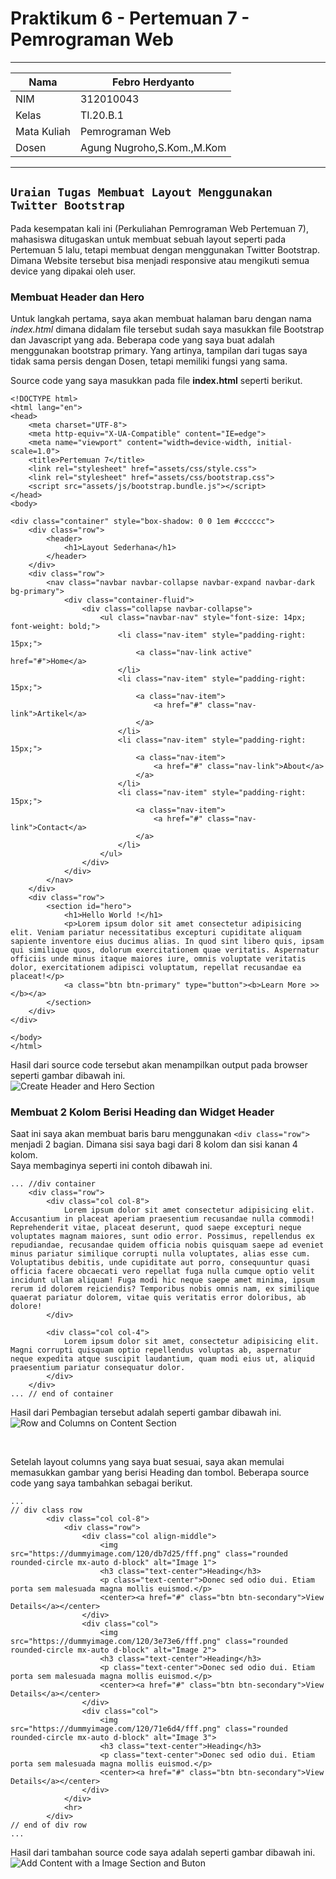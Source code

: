 # Praktikum 6 - Pertemuan 7 - Pemrograman Web

<hr>

| Nama | Febro Herdyanto |
| --- | --- |
| NIM | 312010043 |
| Kelas | TI.20.B.1 |
| Mata Kuliah | Pemrograman Web |
| Dosen | Agung Nugroho,S.Kom.,M.Kom |

<hr>

## `Uraian Tugas Membuat Layout Menggunakan Twitter Bootstrap`

Pada kesempatan kali ini (Perkuliahan Pemrograman Web Pertemuan 7), mahasiswa ditugaskan untuk membuat sebuah layout seperti pada Pertemuan 5 lalu, tetapi membuat dengan menggunakan Twitter Bootstrap. Dimana Website tersebut bisa menjadi responsive atau mengikuti semua device yang dipakai oleh user.

### **Membuat Header dan Hero**

Untuk langkah pertama, saya akan membuat halaman baru dengan nama *index.html* dimana didalam file tersebut sudah saya masukkan file Bootstrap dan Javascript yang ada. Beberapa code yang saya buat adalah menggunakan bootstrap primary. Yang artinya, tampilan dari tugas saya tidak sama persis dengan Dosen, tetapi memiliki fungsi yang sama.

Source code yang saya masukkan pada file **index.html** seperti berikut. 

```
<!DOCTYPE html>
<html lang="en">
<head>
    <meta charset="UTF-8">
    <meta http-equiv="X-UA-Compatible" content="IE=edge">
    <meta name="viewport" content="width=device-width, initial-scale=1.0">
    <title>Pertemuan 7</title>
    <link rel="stylesheet" href="assets/css/style.css">
    <link rel="stylesheet" href="assets/css/bootstrap.css">
    <script src="assets/js/bootstrap.bundle.js"></script>
</head>
<body>

<div class="container" style="box-shadow: 0 0 1em #cccccc">
    <div class="row">
        <header>
            <h1>Layout Sederhana</h1>
        </header>
    </div>
    <div class="row">
        <nav class="navbar navbar-collapse navbar-expand navbar-dark bg-primary">
            <div class="container-fluid">
                <div class="collapse navbar-collapse">
                    <ul class="navbar-nav" style="font-size: 14px; font-weight: bold;">
                        <li class="nav-item" style="padding-right: 15px;">
                            <a class="nav-link active" href="#">Home</a>
                        </li>
                        <li class="nav-item" style="padding-right: 15px;">
                            <a class="nav-item">
                                <a href="#" class="nav-link">Artikel</a>
                            </a>
                        </li>
                        <li class="nav-item" style="padding-right: 15px;">
                            <a class="nav-item">
                                <a href="#" class="nav-link">About</a>
                            </a>
                        </li>
                        <li class="nav-item" style="padding-right: 15px;">
                            <a class="nav-item">
                                <a href="#" class="nav-link">Contact</a>
                            </a>
                        </li>
                    </ul>
                </div>
            </div>
        </nav>
    </div>
    <div class="row">
        <section id="hero">
            <h1>Hello World !</h1>
            <p>Lorem ipsum dolor sit amet consectetur adipisicing elit. Veniam pariatur necessitatibus excepturi cupiditate aliquam sapiente inventore eius ducimus alias. In quod sint libero quis, ipsam qui similique quos, dolorum exercitationem quae veritatis. Aspernatur officiis unde minus itaque maiores iure, omnis voluptate veritatis dolor, exercitationem adipisci voluptatum, repellat recusandae ea placeat!</p>
            <a class="btn btn-primary" type="button"><b>Learn More >></b></a>
        </section>
    </div>
</div>

</body>
</html>
```

Hasil dari source code tersebut akan menampilkan output pada browser seperti gambar dibawah ini. <br>
![Create Header and Hero Section](imgData/header.png)

### **Membuat 2 Kolom Berisi Heading dan Widget Header**

Saat ini saya akan membuat baris baru menggunakan `<div class="row">` menjadi 2 bagian. Dimana sisi saya bagi dari 8 kolom dan sisi kanan 4 kolom. <br>
Saya membaginya seperti ini contoh dibawah ini.

```
... //div container
    <div class="row">
        <div class="col col-8">
            Lorem ipsum dolor sit amet consectetur adipisicing elit. Accusantium in placeat aperiam praesentium recusandae nulla commodi! Reprehenderit vitae, placeat deserunt, quod saepe excepturi neque voluptates magnam maiores, sunt odio error. Possimus, repellendus ex repudiandae, recusandae quidem officia nobis quisquam saepe ad eveniet minus pariatur similique corrupti nulla voluptates, alias esse cum. Voluptatibus debitis, unde cupiditate aut porro, consequuntur quasi officia facere obcaecati vero repellat fuga nulla cumque optio velit incidunt ullam aliquam! Fuga modi hic neque saepe amet minima, ipsum rerum id dolorem reiciendis? Temporibus nobis omnis nam, ex similique quaerat pariatur dolorem, vitae quis veritatis error doloribus, ab dolore!
        </div>

        <div class="col col-4">
            Lorem ipsum dolor sit amet, consectetur adipisicing elit. Magni corrupti quisquam optio repellendus voluptas ab, aspernatur neque expedita atque suscipit laudantium, quam modi eius ut, aliquid praesentium pariatur consequatur dolor.
        </div>
    </div>
... // end of container
```

Hasil dari Pembagian tersebut adalah seperti gambar dibawah ini. <br>
![Row and Columns on Content Section](imgData/contentSection.png)

<br>

Setelah layout columns yang saya buat sesuai, saya akan memulai memasukkan gambar yang berisi Heading dan tombol. Beberapa source code yang saya tambahkan sebagai berikut. 

```
...
// div class row
        <div class="col col-8">
            <div class="row">
                <div class="col align-middle">
                    <img src="https://dummyimage.com/120/db7d25/fff.png" class="rounded rounded-circle mx-auto d-block" alt="Image 1">
                    <h3 class="text-center">Heading</h3>
                    <p class="text-center">Donec sed odio dui. Etiam porta sem malesuada magna mollis euismod.</p>
                    <center><a href="#" class="btn btn-secondary">View Details</a></center>
                </div>
                <div class="col">
                    <img src="https://dummyimage.com/120/3e73e6/fff.png" class="rounded rounded-circle mx-auto d-block" alt="Image 2">
                    <h3 class="text-center">Heading</h3>
                    <p class="text-center">Donec sed odio dui. Etiam porta sem malesuada magna mollis euismod.</p>
                    <center><a href="#" class="btn btn-secondary">View Details</a></center>
                </div>
                <div class="col">
                    <img src="https://dummyimage.com/120/71e6d4/fff.png" class="rounded rounded-circle mx-auto d-block" alt="Image 3">
                    <h3 class="text-center">Heading</h3>
                    <p class="text-center">Donec sed odio dui. Etiam porta sem malesuada magna mollis euismod.</p>
                    <center><a href="#" class="btn btn-secondary">View Details</a></center>
                </div>
            </div>
            <hr>
        </div>
// end of div row
...
```

Hasil dari tambahan source code saya adalah seperti gambar dibawah ini. <br>
![Add Content with a Image Section and Buton](imgData/contentFilled.png)